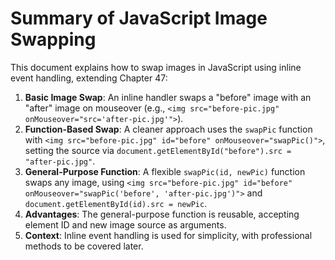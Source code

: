 Summary of JavaScript Image Swapping
====================================

This document explains how to swap images in JavaScript using inline event handling, extending Chapter 47:

1.  **Basic Image Swap**: An inline handler swaps a "before" image with an "after" image on mouseover (e.g., `<img src="before-pic.jpg" onMouseover="src='after-pic.jpg'">`).
2.  **Function-Based Swap**: A cleaner approach uses the `swapPic` function with `<img src="before-pic.jpg" id="before" onMouseover="swapPic()">`, setting the source via `document.getElementById("before").src = "after-pic.jpg"`.
3.  **General-Purpose Function**: A flexible `swapPic(id, newPic)` function swaps any image, using `<img src="before-pic.jpg" id="before" onMouseover="swapPic('before', 'after-pic.jpg')">` and `document.getElementById(id).src = newPic`.
4.  **Advantages**: The general-purpose function is reusable, accepting element ID and new image source as arguments.
5.  **Context**: Inline event handling is used for simplicity, with professional methods to be covered later.